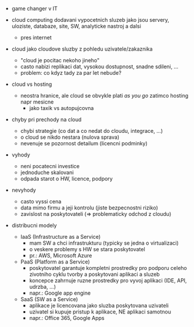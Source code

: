 - game changer v IT
- cloud computing dodavani vypocetnich sluzeb jako jsou servery, uloziste, databaze, site, SW, analyticke nastroj a dalsi
    - pres internet
- cloud jako cloudove sluzby z pohledu uzivatele/zakaznika
    - "cloud je pocitac nekoho jineho"
    - casto nabizi replikaci dat, vysokou dostupnost, snadne sdileni, ...
    - problem: co kdyz tady za par let nebude?
- cloud vs hosting
    - neostra hranice, ale cloud se obvykle plati *as you go* zatimco hosting napr mesicne
        - jako taxik vs autopujcovna
    
- chyby pri prechody na cloud
    - chybi strategie (co dat a co nedat do cloudu, integrace, ...)
    - o cloud se nikdo nestara (nulova sprava)
    - nevenuje se pozornost detailum (licencni podminky)

- vyhody
    - neni pocatecni investice
    - jednoduche skalovani
    - odpada starot o HW, licence, podpory

- nevyhody
    - casto vyssi cena
    - data mimo firmu a jeji kontrolu (jiste bezpecnostni riziko)
    - zavislost na poskytovateli (=> problematicky odchod z cloudu)

- distribucni modely
    - IaaS (Infrastructure as a Service)
        - mam SW a chci infrastrukturu (typicky se jedna o virtualizaci)
        - o veskere problemy s HW se stara poskytovatel
        - pr.: AWS, Microsoft Azure
    - PaaS (Platform as a Service)
        - poskytovatel garantuje kompletni prostredky pro podporu celeho zivotniho cyklu tvorby a poskytovani aplikaci a sluzeb
        - koncepce zahrnuje ruzne prostredky pro vyvoj aplikaci (IDE, API, udrzba, ...)
        - napr.: Google app engine
    - SaaS (SW as a Service)
        - aplikace je licencovana jako sluzba poskytovana uzivateli
        - uzivatel si kupuje pristup k aplikace, NE aplikaci samotnou
        - napr.: Office 365, Google Apps
